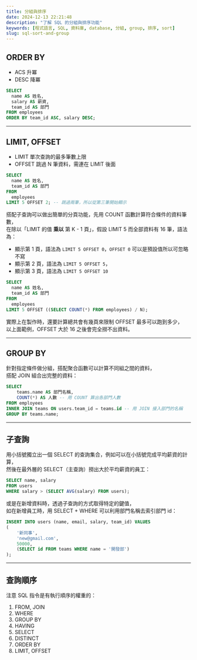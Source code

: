 ```yaml
---
title: 分組與排序
date: 2024-12-13 22:21:48
description: "了解 SQL 的分組與排序功能"
keywords: [程式語言, SQL, 資料庫, database, 分組, group, 排序, sort]
slug: sql-sort-and-group
---
```


## ORDER BY

- ACS 升冪
- DESC 降冪

```sql
SELECT
  name AS 姓名,
  salary AS 薪資,
  team_id AS 部門
FROM employees
ORDER BY team_id ASC, salary DESC;
```

---

## LIMIT, OFFSET

- LIMIT 單次查詢的最多筆數上限
- OFFSET 跳過 N 筆資料，需連在 LIMIT 後面

```sql
SELECT
  name AS 姓名,
  team_id AS 部門
FROM
  employees
LIMIT 5 OFFSET 2; -- 跳過兩筆，所以從第三筆開始顯示
```

搭配子查詢可以做出簡單的分頁功能，先用 COUNT 函數計算符合條件的資料筆數，  
在除以「LIMIT 的值 **乘以** 第 K - 1 頁」，假設 LIMIT 5 而全部資料有 16 筆，語法為：

- 顯示第 1 頁，語法為 `LIMIT 5 OFFSET 0`，`OFFSET 0` 可以是預設值所以可忽略不寫
- 顯示第 2 頁，語法為 `LIMIT 5 OFFSET 5`，
- 顯示第 3 頁，語法為 `LIMIT 5 OFFSET 10`

```sql
SELECT
  name AS 姓名,
  team_id AS 部門
FROM
  employees
LIMIT 5 OFFSET ((SELECT COUNT(*) FROM employees) / N);
```

實際上在製作時，還要計算總共會有幾頁來限制 OFFSET 最多可以跑到多少，  
以上面範例，OFFSET 大於 16 之後會完全撈不出資料。

---

## GROUP BY

針對指定條件做分組，搭配聚合函數可以計算不同組之間的資料，  
搭配 JOIN 組合出完整的資料：

```sql
SELECT
    teams.name AS 部門名稱,
    COUNT(*) AS 人數 -- 用 COUNT 算出各部門人數
FROM employees
INNER JOIN teams ON users.team_id = teams.id -- 用 JOIN 接入部門的名稱
GROUP BY teams.name;
```

---

## 子查詢

用小括號獨立出一個 SELECT 的查詢集合，例如可以在小括號完成平均薪資的計算，  
然後在最外層的 SELECT（主查詢）撈出大於平均薪資的員工：

```sql
SELECT name, salary
FROM users
WHERE salary > (SELECT AVG(salary) FROM users);
```

或是在新增資料時，透過子查詢的方式取得特定的鍵值，  
如在新增員工時，用 SELECT + WHERE 可以利用部門名稱去索引部門 id：

```sql
INSERT INTO users (name, email, salary, team_id) VALUES
(
    '新同事',
    'new@gmail.com',
    50000,
    (SELECT id FROM teams WHERE name = '開發部')
);
```

---

## 查詢順序

注意 SQL 指令是有執行順序的權重的：

1. FROM, JOIN
2. WHERE
3. GROUP BY
4. HAVING
5. SELECT
6. DISTINCT
7. ORDER BY
8. LIMIT, OFFSET
